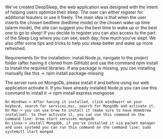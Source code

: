 We've created DeepSleep, the web application was designed with the intent of helping users optimize their sleep. The user can either register for additional feauters or use it freely. The main idea is that when the user inserts the chosen bedtime (bedtime mode) or the chosen wake up time (alarm mode), the site can suggest you the best time to wake up or the best one to go to sleep! If you decide to register you can also access to the part of the Sleep Log where you can see, each day, how much you've slept. We also offer some tips and tricks to help you sleep better and wake up more refreshed.


Requirements for the installation:
install Node.js, navigate to the project folder (after having it cloned from GitHub) and use the command npm install to install the required libraries. If any package is missing, you can installing manually like this -> npm install package-missing

The server runs on MongoDb, please install it and before using our web application activate it.
    If you have already installed Node.js you can use this command to install it -> npm install express mongoose

    On Windows-> After having it installed, click windows+r on your keybord, search for services.msc, search for MongoDb and activate it.
    On Mac-> you can use brew to install it (make sure to have Homebrew installed). to then activate it, you can use this command on the command line: brew start services mongodb
    On Linux-> install MongoDb, if you've installed it via packet manager and uses systemd you can run this command on the command line: sudo systemctl start mongod
    
